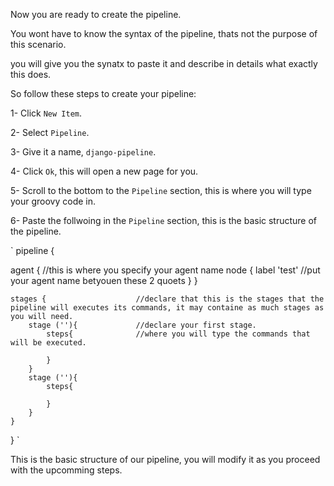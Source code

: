 Now you are ready to create the pipeline.

You wont have to know the syntax of the pipeline, thats not the purpose of this scenario.

you will give you the synatx to paste it and describe in details what exactly this does.

So follow these steps to create your pipeline:

1- Click `New Item`.

2- Select `Pipeline`.

3- Give it a name, `django-pipeline`.

4- Click `Ok`, this will open a new page for you.

5- Scroll to the bottom to the `Pipeline` section, this is where you will type your groovy code in.

6- Paste the follwoing in the `Pipeline` section, this is the basic structure of the pipeline.

`
pipeline {
    
  agent {                       //this is where you specify your agent name
    node {
      label 'test'              //put your agent name betyouen these 2 quoets
    }
  } 

	stages {                    //declare that this is the stages that the pipeline will executes its commands, it may containe as much stages as you will need.
		stage (''){             //declare your first stage.
			steps{              //where you will type the commands that will be executed.
				
			} 
		}			
		stage (''){
			steps{
				
			}
		}
	}
}
`

This is the basic structure of our pipeline, you will modify it as you proceed with the upcomming steps.
